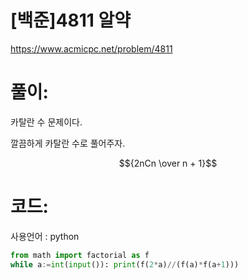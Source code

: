 # [백준]4811 알약


https://www.acmicpc.net/problem/4811

# 풀이:

카탈란 수 문제이다.

깔끔하게 카탈란 수로 풀어주자.

$${2nCn \over n + 1}$$



# **코드:** 

사용언어 :  python

```python
from math import factorial as f
while a:=int(input()): print(f(2*a)//(f(a)*f(a+1)))
```
